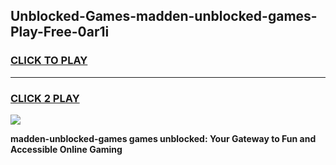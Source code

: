 
## Unblocked-Games-madden-unblocked-games-Play-Free-0ar1i
<h3>
<a href="https://premium76.site?title=madden-unblocked-games&ref=10A">CLICK TO PLAY</a></h3>
<hr>

<h3>
<a href="https://premium76.site?title=madden-unblocked-games&ref=10A">CLICK 2 PLAY</a>
  
</h3>

<a href="https://premium76.site?title=madden-unblocked-games&ref=10A"><img src="https://clearcache.store/games.png"></a>


**madden-unblocked-games games unblocked: Your Gateway to Fun and Accessible Online Gaming**
